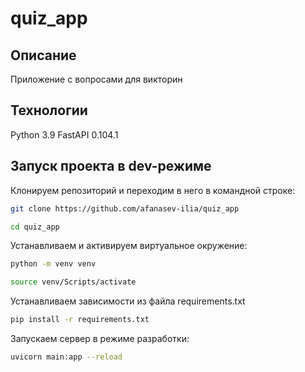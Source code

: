 # quiz_app

## Описание

Приложение с вопросами для викторин

## Технологии

Python 3.9 FastAPI 0.104.1

## Запуск проекта в dev-режиме

Клонируем репозиторий и переходим в него в командной строке:

```bash
git clone https://github.com/afanasev-ilia/quiz_app
```

```bash
cd quiz_app
```

Устанавливаем и активируем виртуальное окружение:

```bash
python -m venv venv
```

```bash
source venv/Scripts/activate
```

Устанавливаем зависимости из файла requirements.txt

```bash
pip install -r requirements.txt
``` 

Запускаем сервер в режиме разработки:

```bash
uvicorn main:app --reload
```

